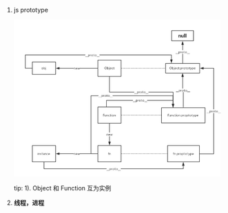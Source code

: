 1. js prototype

   <img src="./resource/proto.jpg">

   tip:  1). Object 和 Function 互为实例

2.  **线程，进程** 

   